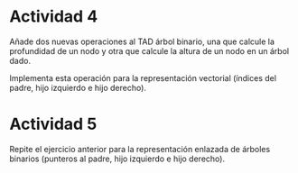 # Actividad 4
Añade dos nuevas operaciones al TAD árbol binario, una que calcule la profundidad de un nodo y otra que calcule la altura de un nodo en un árbol dado. 

Implementa esta operación para la representación vectorial (índices del padre, hijo izquierdo e hijo derecho). 

# Actividad 5
Repite el ejercicio anterior para la representación 
enlazada de árboles binarios (punteros al padre, hijo izquierdo e hijo derecho). 
